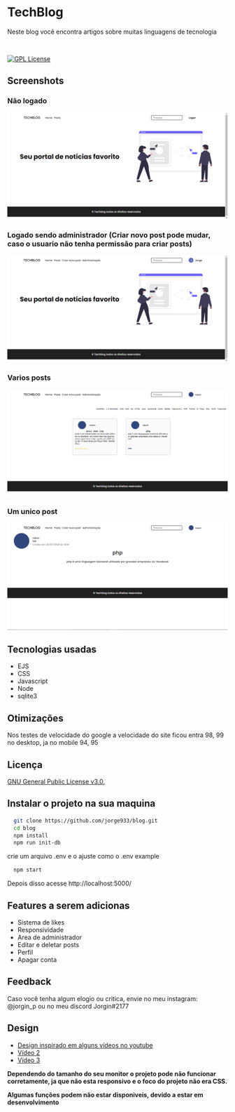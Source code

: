 # TechBlog

Neste blog você encontra artigos sobre muitas linguagens de tecnologia

<br>

[![GPL License](https://img.shields.io/badge/license-GPL-green)](https://github.com/jorge933/blog/blob/master/LICENSE)

## Screenshots

### Não logado
![Não logado home](public/img/readme/home-noLogged.png)

### Logado sendo administrador (Criar novo post pode mudar, caso o usuario não tenha permissão para criar posts)
![Administrador na home](public/img/readme/admin.png)

### Varios posts
![Área de posts](public/img/readme/posts.png)

### Um unico post
![Post unico](public/img/readme/single-post.png)

## Tecnologias usadas
- EJS
- CSS
- Javascript
- Node
- sqlite3


## Otimizações
Nos testes de velocidade do google a velocidade do site ficou entra 98, 99 no desktop, ja no mobile 94, 95


## Licença

[GNU General Public License v3.0.](https://choosealicense.com/licenses/gpl-3.0/)



## Instalar o projeto na sua maquina

```bash
  git clone https://github.com/jorge933/blog.git
  cd blog
  npm install
  npm run init-db
```

crie um arquivo .env e o ajuste como o .env example
```bash
  npm start
```

Depois disso acesse http://localhost:5000/

## Features a serem adicionas

- Sistema de likes
- Responsividade
- Area de administrador
- Editar e deletar posts
- Perfil
- Apagar conta

## Feedback

Caso você tenha algum elogio ou critica, envie no meu instagram: @jorgin_p ou no meu discord Jorgin#2177

## Design

 - [Design inspirado em alguns vídeos no youtube](https://youtu.be/KU-YFl4iU90)
 - [Vídeo 2](https://youtu.be/dj5_vEACQaY)
 - [Vídeo 3](https://youtu.be/360AvdGDVHE)

**Dependendo do tamanho do seu monitor o projeto pode não funcionar corretamente, ja que não esta responsivo e o foco do projeto não era CSS.**

**Algumas funções podem não estar disponiveis, devido a estar em desenvolvimento**
